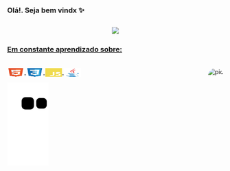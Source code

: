 ### Olá!. Seja bem vindx ✨
##

<!--
**Evelyndapaz/Evelyndapaz** is a ✨ _special_ ✨ repository because its `README.md` (this file) appears on your GitHub profile.

Here are some ideas to get you started:

- 🔭 I’m currently working on ...
- 🌱 I’m currently learning ...
- 👯 I’m looking to collaborate on ...
- 🤔 I’m looking for help with ...
- 💬 Ask me about ...
- 📫 How to reach me: ...
- 😄 Pronouns: ...
- ⚡ Fun fact: ...
-->

  <!--<div align="display: block">
  <img align="right" alt="evy-pic" height="150" style="border-radius:50px;" src="https://cdn.discordapp.com/attachments/998087456501006359/998098966086430761/myavatar.png">
  </div>-->
  
  
  <div align="center">
  <a href="https://github.com/Evelyndapaz">
  <img height="180em" src="https://github-readme-stats.vercel.app/api?username=Evelyndapaz&show_icons=true&theme=aura&include_all_commits=true&count_private=true"/>
  <!--<img height="180em" width="400em" style="display: block" src="https://github-readme-stats.vercel.app/api/top-langs/?username=Evelyndapaz&layout=compact&langs_count=7&theme=aura"/>-->
</div>
  
  ### Em constante aprendizado sobre:
<div style="display: inline_block"><br>
  <img alt="HTML" align="center" height="20" width="40" src="https://raw.githubusercontent.com/devicons/devicon/master/icons/html5/html5-original.svg">
  <img alt="CSS" align="center" height="20" width="40" src="https://raw.githubusercontent.com/devicons/devicon/master/icons/css3/css3-original.svg">
  <img alt="Js" align="center" height="20" width="40" src="https://raw.githubusercontent.com/devicons/devicon/master/icons/javascript/javascript-plain.svg">
  <img alt="Java" align="center" height="20" width="40" src="https://raw.githubusercontent.com/devicons/devicon/master/icons/java/java-original.svg">
  <!--<img align="right" alt="pic" height="150" style="border-radius:50px;" src="https://cdn.discordapp.com/attachments/998087456501006359/998098966086430761/myavatar.png">-->
  <img alt="pic" align="right" height="150" style="border-radius:50px;" src="https://cdn.discordapp.com/attachments/998087456501006359/998611132891799642/giphy.gif"/>
</div>
  
  
   ![Snake animation](https://github.com/Evelyndapaz/Evelyndapaz/blob/output/github-contribution-grid-snake.svg)
  
 
